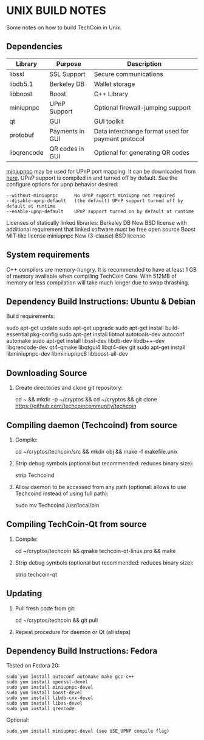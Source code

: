 UNIX BUILD NOTES
====================
Some notes on how to build TechCoin in Unix. 

Dependencies
---------------------

 Library     | Purpose          | Description
 ------------|------------------|----------------------
 libssl      | SSL Support      | Secure communications
 libdb5.1    | Berkeley DB      | Wallet storage
 libboost    | Boost            | C++ Library
 miniupnpc   | UPnP Support     | Optional firewall-jumping support
 qt          | GUI              | GUI toolkit
 protobuf    | Payments in GUI  | Data interchange format used for payment protocol
 libqrencode | QR codes in GUI  | Optional for generating QR codes

[miniupnpc](http://miniupnp.free.fr/) may be used for UPnP port mapping.  It can be downloaded from [here](
http://miniupnp.tuxfamily.org/files/).  UPnP support is compiled in and
turned off by default.  See the configure options for upnp behavior desired:

	--without-miniupnpc      No UPnP support miniupnp not required
	--disable-upnp-default   (the default) UPnP support turned off by default at runtime
	--enable-upnp-default    UPnP support turned on by default at runtime

Licenses of statically linked libraries:
 Berkeley DB   New BSD license with additional requirement that linked
               software must be free open source
 Boost         MIT-like license
 miniupnpc     New (3-clause) BSD license

System requirements
--------------------

C++ compilers are memory-hungry. It is recommended to have at least 1 GB of
memory available when compiling TechCoin Core. With 512MB of memory or less
compilation will take much longer due to swap thrashing.

Dependency Build Instructions: Ubuntu & Debian
----------------------------------------------
Build requirements:

sudo apt-get update
sudo apt-get upgrade
sudo apt-get install build-essential pkg-config
sudo apt-get install libtool autotools-dev autoconf automake
sudo apt-get install libssl-dev libdb-dev libdb++-dev libqrencode-dev qt4-qmake libqtgui4 libqt4-dev git
sudo apt-get install libminiupnpc-dev libminiupnpc8 libboost-all-dev

Downloading Source
------------------
1. Create directories and clone git repository:
    
      cd ~ && mkdir -p ~/cryptos && cd ~/cryptos && git clone https://github.com/techcoincommunity/techcoin

Compiling daemon (Techcoind) from source
----------------------------------------   
1. Compile:

      cd ~/cryptos/techcoin/src && mkdir obj && make -f makefile.unix

2. Strip debug symbols (optional but recommended: reduces binary size):

      strip Techcoind
      
3. Allow daemon to be accessed from any path (optional: allows to use Techcoind <command> instead of using full path):
    
      sudo mv Techcoind /usr/local/bin

Compiling TechCoin-Qt from source
---------------------------------
1. Compile:

      cd ~/cryptos/techcoin && qmake techcoin-qt-linux.pro && make

2. Strip debug symbols (optional but recommended: reduces binary size):

      strip techcoin-qt
      
Updating
--------
1. Pull fresh code from git:

      cd ~/cryptos/techcoin && git pull
      
2. Repeat procedure for daemon or Qt (all steps)

Dependency Build Instructions: Fedora
-------------------------------------

Tested on Fedora 20:

	sudo yum install autoconf automake make gcc-c++
	sudo yum install openssl-devel
	sudo yum install miniupnpc-devel
	sudo yum install boost-devel
	sudo yum install libdb-cxx-devel
	sudo yum install libss-devel
	sudo yum install qrencode

Optional:

	sudo yum install miniupnpc-devel (see USE_UPNP compile flag)

